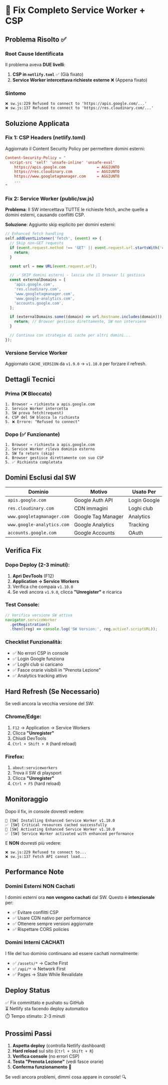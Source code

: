 # 🔧 Fix Completo Service Worker + CSP

## Problema Risolto ✅

### Root Cause Identificata

Il problema aveva **DUE livelli**:

1. **CSP in `netlify.toml`** ✅ (Già fixato)
2. **Service Worker intercettava richieste esterne** ❌ (Appena fixato)

### Sintomo

```
❌ sw.js:229 Refused to connect to 'https://apis.google.com/...'
❌ sw.js:137 Refused to connect to 'https://res.cloudinary.com/...'
```

## Soluzione Applicata

### Fix 1: CSP Headers (netlify.toml)

Aggiornato il Content Security Policy per permettere domini esterni:

```toml
Content-Security-Policy = "
  script-src 'self' 'unsafe-inline' 'unsafe-eval'
    https://apis.google.com              ← AGGIUNTO
    https://res.cloudinary.com           ← AGGIUNTO
    https://www.googletagmanager.com     ← AGGIUNTO
    ...
"
```

### Fix 2: Service Worker (public/sw.js)

**Problema**: Il SW intercettava TUTTE le richieste fetch, anche quelle a domini esterni, causando conflitti CSP.

**Soluzione**: Aggiunto skip esplicito per domini esterni:

```javascript
// Enhanced fetch handling
self.addEventListener('fetch', (event) => {
  // Skip non-GET requests
  if (event.request.method !== 'GET' || event.request.url.startsWith('chrome-extension:')) {
    return;
  }

  const url = new URL(event.request.url);

  // ✅ SKIP domini esterni - lascia che il browser li gestisca
  const externalDomains = [
    'apis.google.com',
    'res.cloudinary.com',
    'www.googletagmanager.com',
    'www.google-analytics.com',
    'accounts.google.com',
  ];

  if (externalDomains.some((domain) => url.hostname.includes(domain))) {
    return; // Browser gestisce direttamente, SW non interviene
  }

  // Continua con strategie di cache per altri domini...
});
```

### Versione Service Worker

Aggiornato `CACHE_VERSION` da `v1.9.0` → `v1.10.0` per forzare il refresh.

## Dettagli Tecnici

### Prima (❌ Bloccato)

```
1. Browser → richiesta a apis.google.com
2. Service Worker intercetta
3. SW prova fetch(request)
4. CSP del SW blocca la richiesta
5. ❌ Errore: "Refused to connect"
```

### Dopo (✅ Funzionante)

```
1. Browser → richiesta a apis.google.com
2. Service Worker rileva dominio esterno
3. SW fa return (skip)
4. Browser gestisce direttamente con suo CSP
5. ✅ Richiesta completata
```

## Domini Esclusi dal SW

| Dominio                    | Motivo             | Usato Per    |
| -------------------------- | ------------------ | ------------ |
| `apis.google.com`          | Google Auth API    | Login Google |
| `res.cloudinary.com`       | CDN immagini       | Loghi club   |
| `www.googletagmanager.com` | Google Tag Manager | Analytics    |
| `www.google-analytics.com` | Google Analytics   | Tracking     |
| `accounts.google.com`      | Google Accounts    | OAuth        |

## Verifica Fix

### Dopo Deploy (2-3 minuti):

1. **Apri DevTools** (F12)
2. **Application → Service Workers**
3. Verifica che compaia `v1.10.0`
4. Se vedi ancora `v1.9.0`, clicca **"Unregister"** e ricarica

### Test Console:

```javascript
// Verifica versione SW attiva
navigator.serviceWorker
  .getRegistration()
  .then((reg) => console.log('SW Version:', reg.active?.scriptURL));
```

### Checklist Funzionalità:

- ✅ No errori CSP in console
- ✅ Login Google funziona
- ✅ Loghi club si caricano
- ✅ Fasce orarie visibili in "Prenota Lezione"
- ✅ Analytics tracking attivo

## Hard Refresh (Se Necessario)

Se vedi ancora la vecchia versione del SW:

### Chrome/Edge:

1. `F12` → Application → Service Workers
2. Clicca **"Unregister"**
3. Chiudi DevTools
4. `Ctrl + Shift + R` (hard reload)

### Firefox:

1. `about:serviceworkers`
2. Trova il SW di playsport
3. Clicca **"Unregister"**
4. `Ctrl + F5` (hard reload)

## Monitoraggio

Dopo il fix, in console dovresti vedere:

```
🔧 [SW] Installing Enhanced Service Worker v1.10.0
✅ [SW] Critical resources cached successfully
🚀 [SW] Activating Enhanced Service Worker v1.10.0
✅ [SW] Service Worker activated with enhanced performance
```

E **NON** dovresti più vedere:

```
❌ sw.js:229 Refused to connect to...
❌ sw.js:137 Fetch API cannot load...
```

## Performance Note

### Domini Esterni NON Cachati

I domini esterni ora **non vengono cachati** dal SW. Questo è **intenzionale** per:

- ✅ Evitare conflitti CSP
- ✅ Usare CDN nativo per performance
- ✅ Ottenere sempre versioni aggiornate
- ✅ Rispettare CORS policies

### Domini Interni CACHATI

I file del tuo dominio continuano ad essere cachati normalmente:

- ✅ `/assets/*` → Cache First
- ✅ `/api/*` → Network First
- ✅ Pages → Stale While Revalidate

## Deploy Status

✅ Fix committato e pushato su GitHub  
⏳ Netlify sta facendo deploy automatico  
⏱️ Tempo stimato: 2-3 minuti

## Prossimi Passi

1. **Aspetta deploy** (controlla Netlify dashboard)
2. **Hard reload** sul sito (`Ctrl + Shift + R`)
3. **Verifica console** (no errori CSP)
4. **Testa "Prenota Lezione"** (vedi fasce orarie)
5. **Conferma funzionamento** 🎉

Se vedi ancora problemi, dimmi cosa appare in console! 🔍
